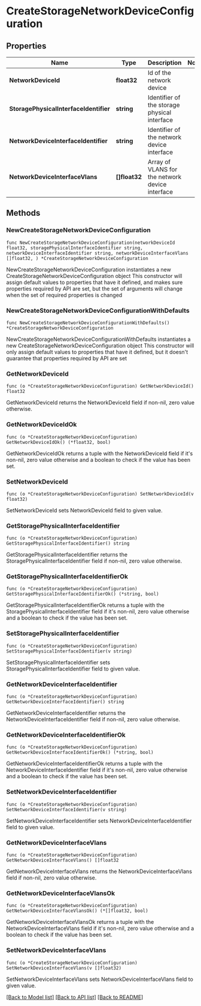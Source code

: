 # CreateStorageNetworkDeviceConfiguration

## Properties

Name | Type | Description | Notes
------------ | ------------- | ------------- | -------------
**NetworkDeviceId** | **float32** | Id of the network device | 
**StoragePhysicalInterfaceIdentifier** | **string** | Identifier of the storage physical interface | 
**NetworkDeviceInterfaceIdentifier** | **string** | Identifier of the network device interface | 
**NetworkDeviceInterfaceVlans** | **[]float32** | Array of VLANS for the network device interface | 

## Methods

### NewCreateStorageNetworkDeviceConfiguration

`func NewCreateStorageNetworkDeviceConfiguration(networkDeviceId float32, storagePhysicalInterfaceIdentifier string, networkDeviceInterfaceIdentifier string, networkDeviceInterfaceVlans []float32, ) *CreateStorageNetworkDeviceConfiguration`

NewCreateStorageNetworkDeviceConfiguration instantiates a new CreateStorageNetworkDeviceConfiguration object
This constructor will assign default values to properties that have it defined,
and makes sure properties required by API are set, but the set of arguments
will change when the set of required properties is changed

### NewCreateStorageNetworkDeviceConfigurationWithDefaults

`func NewCreateStorageNetworkDeviceConfigurationWithDefaults() *CreateStorageNetworkDeviceConfiguration`

NewCreateStorageNetworkDeviceConfigurationWithDefaults instantiates a new CreateStorageNetworkDeviceConfiguration object
This constructor will only assign default values to properties that have it defined,
but it doesn't guarantee that properties required by API are set

### GetNetworkDeviceId

`func (o *CreateStorageNetworkDeviceConfiguration) GetNetworkDeviceId() float32`

GetNetworkDeviceId returns the NetworkDeviceId field if non-nil, zero value otherwise.

### GetNetworkDeviceIdOk

`func (o *CreateStorageNetworkDeviceConfiguration) GetNetworkDeviceIdOk() (*float32, bool)`

GetNetworkDeviceIdOk returns a tuple with the NetworkDeviceId field if it's non-nil, zero value otherwise
and a boolean to check if the value has been set.

### SetNetworkDeviceId

`func (o *CreateStorageNetworkDeviceConfiguration) SetNetworkDeviceId(v float32)`

SetNetworkDeviceId sets NetworkDeviceId field to given value.


### GetStoragePhysicalInterfaceIdentifier

`func (o *CreateStorageNetworkDeviceConfiguration) GetStoragePhysicalInterfaceIdentifier() string`

GetStoragePhysicalInterfaceIdentifier returns the StoragePhysicalInterfaceIdentifier field if non-nil, zero value otherwise.

### GetStoragePhysicalInterfaceIdentifierOk

`func (o *CreateStorageNetworkDeviceConfiguration) GetStoragePhysicalInterfaceIdentifierOk() (*string, bool)`

GetStoragePhysicalInterfaceIdentifierOk returns a tuple with the StoragePhysicalInterfaceIdentifier field if it's non-nil, zero value otherwise
and a boolean to check if the value has been set.

### SetStoragePhysicalInterfaceIdentifier

`func (o *CreateStorageNetworkDeviceConfiguration) SetStoragePhysicalInterfaceIdentifier(v string)`

SetStoragePhysicalInterfaceIdentifier sets StoragePhysicalInterfaceIdentifier field to given value.


### GetNetworkDeviceInterfaceIdentifier

`func (o *CreateStorageNetworkDeviceConfiguration) GetNetworkDeviceInterfaceIdentifier() string`

GetNetworkDeviceInterfaceIdentifier returns the NetworkDeviceInterfaceIdentifier field if non-nil, zero value otherwise.

### GetNetworkDeviceInterfaceIdentifierOk

`func (o *CreateStorageNetworkDeviceConfiguration) GetNetworkDeviceInterfaceIdentifierOk() (*string, bool)`

GetNetworkDeviceInterfaceIdentifierOk returns a tuple with the NetworkDeviceInterfaceIdentifier field if it's non-nil, zero value otherwise
and a boolean to check if the value has been set.

### SetNetworkDeviceInterfaceIdentifier

`func (o *CreateStorageNetworkDeviceConfiguration) SetNetworkDeviceInterfaceIdentifier(v string)`

SetNetworkDeviceInterfaceIdentifier sets NetworkDeviceInterfaceIdentifier field to given value.


### GetNetworkDeviceInterfaceVlans

`func (o *CreateStorageNetworkDeviceConfiguration) GetNetworkDeviceInterfaceVlans() []float32`

GetNetworkDeviceInterfaceVlans returns the NetworkDeviceInterfaceVlans field if non-nil, zero value otherwise.

### GetNetworkDeviceInterfaceVlansOk

`func (o *CreateStorageNetworkDeviceConfiguration) GetNetworkDeviceInterfaceVlansOk() (*[]float32, bool)`

GetNetworkDeviceInterfaceVlansOk returns a tuple with the NetworkDeviceInterfaceVlans field if it's non-nil, zero value otherwise
and a boolean to check if the value has been set.

### SetNetworkDeviceInterfaceVlans

`func (o *CreateStorageNetworkDeviceConfiguration) SetNetworkDeviceInterfaceVlans(v []float32)`

SetNetworkDeviceInterfaceVlans sets NetworkDeviceInterfaceVlans field to given value.



[[Back to Model list]](../README.md#documentation-for-models) [[Back to API list]](../README.md#documentation-for-api-endpoints) [[Back to README]](../README.md)


